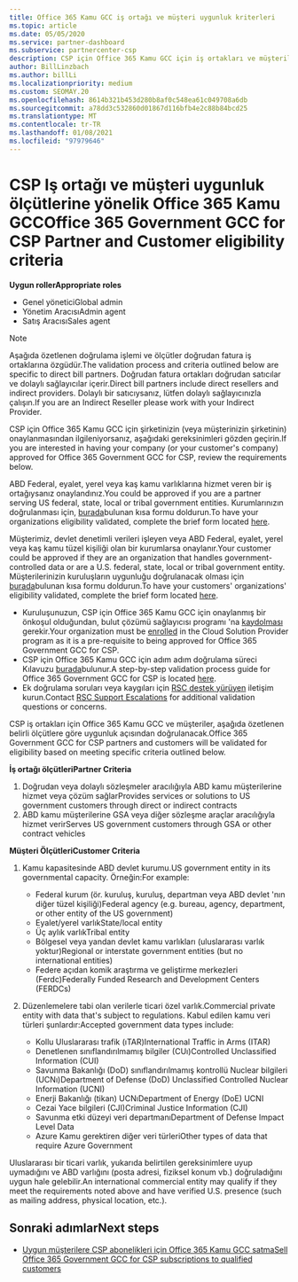 ```yaml
---
title: Office 365 Kamu GCC iş ortağı ve müşteri uygunluk kriterleri
ms.topic: article
ms.date: 05/05/2020
ms.service: partner-dashboard
ms.subservice: partnercenter-csp
description: CSP için Office 365 Kamu GCC için iş ortakları ve müşterileri doğrulamak üzere doğrudan fatura ortakları (doğrudan satıcılar, dolaylı sağlayıcılar) için adımları öğrenin.
author: BillLinzbach
ms.author: billLi
ms.localizationpriority: medium
ms.custom: SEOMAY.20
ms.openlocfilehash: 8614b321b453d280b8af0c548ea61c049708a6db
ms.sourcegitcommit: a78dd3c532860d01867d116bfb4e2c88b84bcd25
ms.translationtype: MT
ms.contentlocale: tr-TR
ms.lasthandoff: 01/08/2021
ms.locfileid: "97979646"
---
```

# <a name="office-365-government-gcc-for-csp-partner-and-customer-eligibility-criteria"></a><span data-ttu-id="e70af-103">CSP Iş ortağı ve müşteri uygunluk ölçütlerine yönelik Office 365 Kamu GCC</span><span class="sxs-lookup"><span data-stu-id="e70af-103">Office 365 Government GCC for CSP Partner and Customer eligibility criteria</span></span> 

<span data-ttu-id="e70af-104">**Uygun roller**</span><span class="sxs-lookup"><span data-stu-id="e70af-104">**Appropriate roles**</span></span>

- <span data-ttu-id="e70af-105">Genel yönetici</span><span class="sxs-lookup"><span data-stu-id="e70af-105">Global admin</span></span>
- <span data-ttu-id="e70af-106">Yönetim Aracısı</span><span class="sxs-lookup"><span data-stu-id="e70af-106">Admin agent</span></span>
- <span data-ttu-id="e70af-107">Satış Aracısı</span><span class="sxs-lookup"><span data-stu-id="e70af-107">Sales agent</span></span>

>[!NOTE]
><span data-ttu-id="e70af-108">Aşağıda özetlenen doğrulama işlemi ve ölçütler doğrudan fatura iş ortaklarına özgüdür.</span><span class="sxs-lookup"><span data-stu-id="e70af-108">The validation process and criteria outlined below are specific to direct bill partners.</span></span> <span data-ttu-id="e70af-109">Doğrudan fatura ortakları doğrudan satıcılar ve dolaylı sağlayıcılar içerir.</span><span class="sxs-lookup"><span data-stu-id="e70af-109">Direct bill partners include direct resellers and indirect providers.</span></span>  <span data-ttu-id="e70af-110">Dolaylı bir satıcıysanız, lütfen dolaylı sağlayıcınızla çalışın.</span><span class="sxs-lookup"><span data-stu-id="e70af-110">If you are an Indirect Reseller please work with your Indirect Provider.</span></span>

<span data-ttu-id="e70af-111">CSP için Office 365 Kamu GCC için şirketinizin (veya müşterinizin şirketinin) onaylanmasından ilgileniyorsanız, aşağıdaki gereksinimleri gözden geçirin.</span><span class="sxs-lookup"><span data-stu-id="e70af-111">If you are interested in having your company (or your customer's company) approved for Office 365 Government GCC for CSP, review the requirements below.</span></span>

<span data-ttu-id="e70af-112">ABD Federal, eyalet, yerel veya kaş kamu varlıklarına hizmet veren bir iş ortağıysanız onaylandınız.</span><span class="sxs-lookup"><span data-stu-id="e70af-112">You could be approved if you are a partner serving US federal, state, local or tribal government entities.</span></span> <span data-ttu-id="e70af-113">Kurumlarınızın doğrulanması için, [burada](https://products.office.com/government/eligibility-validation?ReqType=CSPPartner)bulunan kısa formu doldurun.</span><span class="sxs-lookup"><span data-stu-id="e70af-113">To have your organizations eligibility validated, complete the brief form located [here](https://products.office.com/government/eligibility-validation?ReqType=CSPPartner).</span></span>

<span data-ttu-id="e70af-114">Müşterimiz, devlet denetimli verileri işleyen veya ABD Federal, eyalet, yerel veya kaş kamu tüzel kişiliği olan bir kurumlarsa onaylanır.</span><span class="sxs-lookup"><span data-stu-id="e70af-114">Your customer could be approved if they are an organization that handles government-controlled data or are a U.S. federal, state, local or tribal government entity.</span></span> <span data-ttu-id="e70af-115">Müşterilerinizin kuruluşların uygunluğu doğrulanacak olması için [burada](https://products.office.com/government/eligibility-validation?ReqType=CSPCustomer)bulunan kısa formu doldurun.</span><span class="sxs-lookup"><span data-stu-id="e70af-115">To have your customers' organizations' eligibility validated, complete the brief form located [here](https://products.office.com/government/eligibility-validation?ReqType=CSPCustomer).</span></span> 

-   <span data-ttu-id="e70af-116">Kuruluşunuzun, CSP için Office 365 Kamu GCC için onaylanmış bir önkoşul olduğundan, bulut çözümü sağlayıcısı programı 'na [kaydolması](https://partnercenter.microsoft.com/partner/cloud-solution-provider) gerekir.</span><span class="sxs-lookup"><span data-stu-id="e70af-116">Your organization must be [enrolled](https://partnercenter.microsoft.com/partner/cloud-solution-provider) in the Cloud Solution Provider program as it is a pre-requisite to being approved for Office 365 Government GCC for CSP.</span></span>
-   <span data-ttu-id="e70af-117">CSP için Office 365 Kamu GCC için adım adım doğrulama süreci Kılavuzu [burada](https://go.microsoft.com/fwlink/?linkid=2007323)bulunur.</span><span class="sxs-lookup"><span data-stu-id="e70af-117">A step-by-step validation process guide for Office 365 Government GCC for CSP is located [here](https://go.microsoft.com/fwlink/?linkid=2007323).</span></span>
-   <span data-ttu-id="e70af-118">Ek doğrulama soruları veya kaygıları için [RSC destek yürüyen](mailto:usgcce@microsoft.com) iletişim kurun.</span><span class="sxs-lookup"><span data-stu-id="e70af-118">Contact [RSC Support Escalations](mailto:usgcce@microsoft.com) for additional validation questions or concerns.</span></span>

<span data-ttu-id="e70af-119">CSP iş ortakları için Office 365 Kamu GCC ve müşteriler, aşağıda özetlenen belirli ölçütlere göre uygunluk açısından doğrulanacak.</span><span class="sxs-lookup"><span data-stu-id="e70af-119">Office 365 Government GCC for CSP partners and customers will be validated for eligibility based on meeting specific criteria outlined below.</span></span>

<span data-ttu-id="e70af-120">**İş ortağı ölçütleri**</span><span class="sxs-lookup"><span data-stu-id="e70af-120">**Partner Criteria**</span></span>
1.  <span data-ttu-id="e70af-121">Doğrudan veya dolaylı sözleşmeler aracılığıyla ABD kamu müşterilerine hizmet veya çözüm sağlar</span><span class="sxs-lookup"><span data-stu-id="e70af-121">Provides services or solutions to US government customers through direct or indirect contracts</span></span>
2.  <span data-ttu-id="e70af-122">ABD kamu müşterilerine GSA veya diğer sözleşme araçlar aracılığıyla hizmet verir</span><span class="sxs-lookup"><span data-stu-id="e70af-122">Serves US government customers through GSA or other contract vehicles</span></span>

<span data-ttu-id="e70af-123">**Müşteri Ölçütleri**</span><span class="sxs-lookup"><span data-stu-id="e70af-123">**Customer Criteria**</span></span>
1.  <span data-ttu-id="e70af-124">Kamu kapasitesinde ABD devlet kurumu.</span><span class="sxs-lookup"><span data-stu-id="e70af-124">US government entity in its governmental capacity.</span></span> <span data-ttu-id="e70af-125">Örneğin:</span><span class="sxs-lookup"><span data-stu-id="e70af-125">For example:</span></span>
 
    -  <span data-ttu-id="e70af-126">Federal kurum (ör. kuruluş, kuruluş, departman veya ABD devlet 'nın diğer tüzel kişiliği)</span><span class="sxs-lookup"><span data-stu-id="e70af-126">Federal agency (e.g. bureau, agency, department, or other entity of the US government)</span></span>
    -   <span data-ttu-id="e70af-127">Eyalet/yerel varlık</span><span class="sxs-lookup"><span data-stu-id="e70af-127">State/local entity</span></span> 
    -   <span data-ttu-id="e70af-128">Üç aylık varlık</span><span class="sxs-lookup"><span data-stu-id="e70af-128">Tribal entity</span></span>
    -   <span data-ttu-id="e70af-129">Bölgesel veya yandan devlet kamu varlıkları (uluslararası varlık yoktur)</span><span class="sxs-lookup"><span data-stu-id="e70af-129">Regional or interstate government entities (but no international entities)</span></span>
    -   <span data-ttu-id="e70af-130">Federe açıdan komik araştırma ve geliştirme merkezleri (Ferdc)</span><span class="sxs-lookup"><span data-stu-id="e70af-130">Federally Funded Research and Development Centers (FERDCs)</span></span>

2.  <span data-ttu-id="e70af-131">Düzenlemelere tabi olan verilerle ticari özel varlık.</span><span class="sxs-lookup"><span data-stu-id="e70af-131">Commercial private entity with data that's subject to regulations.</span></span> <span data-ttu-id="e70af-132">Kabul edilen kamu veri türleri şunlardır:</span><span class="sxs-lookup"><span data-stu-id="e70af-132">Accepted government data types include:</span></span> 
    -   <span data-ttu-id="e70af-133">Kollu Uluslararası trafik (ıTAR)</span><span class="sxs-lookup"><span data-stu-id="e70af-133">International Traffic in Arms (ITAR)</span></span>
    -   <span data-ttu-id="e70af-134">Denetlenen sınıflandırılmamış bilgiler (CUı)</span><span class="sxs-lookup"><span data-stu-id="e70af-134">Controlled Unclassified Information (CUI)</span></span>
    -   <span data-ttu-id="e70af-135">Savunma Bakanlığı (DoD) sınıflandırılmamış kontrollü Nuclear bilgileri (UCNı)</span><span class="sxs-lookup"><span data-stu-id="e70af-135">Department of Defense (DoD) Unclassified Controlled Nuclear Information (UCNI)</span></span>
    -   <span data-ttu-id="e70af-136">Enerji Bakanlığı (tikan) UCNı</span><span class="sxs-lookup"><span data-stu-id="e70af-136">Department of Energy (DoE) UCNI</span></span>
    -   <span data-ttu-id="e70af-137">Cezai Yace bilgileri (CJI)</span><span class="sxs-lookup"><span data-stu-id="e70af-137">Criminal Justice Information (CJI)</span></span>
    -   <span data-ttu-id="e70af-138">Savunma etki düzeyi veri departmanı</span><span class="sxs-lookup"><span data-stu-id="e70af-138">Department of Defense Impact Level Data</span></span>
    -   <span data-ttu-id="e70af-139">Azure Kamu gerektiren diğer veri türleri</span><span class="sxs-lookup"><span data-stu-id="e70af-139">Other types of data that require Azure Government</span></span>

<span data-ttu-id="e70af-140">Uluslararası bir ticari varlık, yukarıda belirtilen gereksinimlere uyup uymadığını ve ABD varlığını (posta adresi, fiziksel konum vb.) doğruladığını uygun hale gelebilir.</span><span class="sxs-lookup"><span data-stu-id="e70af-140">An international commercial entity may qualify if they meet the requirements noted above and have verified U.S. presence (such as mailing address, physical location, etc.).</span></span>

## <a name="next-steps"></a><span data-ttu-id="e70af-141">Sonraki adımlar</span><span class="sxs-lookup"><span data-stu-id="e70af-141">Next steps</span></span>

- [<span data-ttu-id="e70af-142">Uygun müşterilere CSP abonelikleri için Office 365 Kamu GCC satma</span><span class="sxs-lookup"><span data-stu-id="e70af-142">Sell Office 365 Government GCC for CSP subscriptions to qualified customers</span></span>](csp-gcc-overview.md)